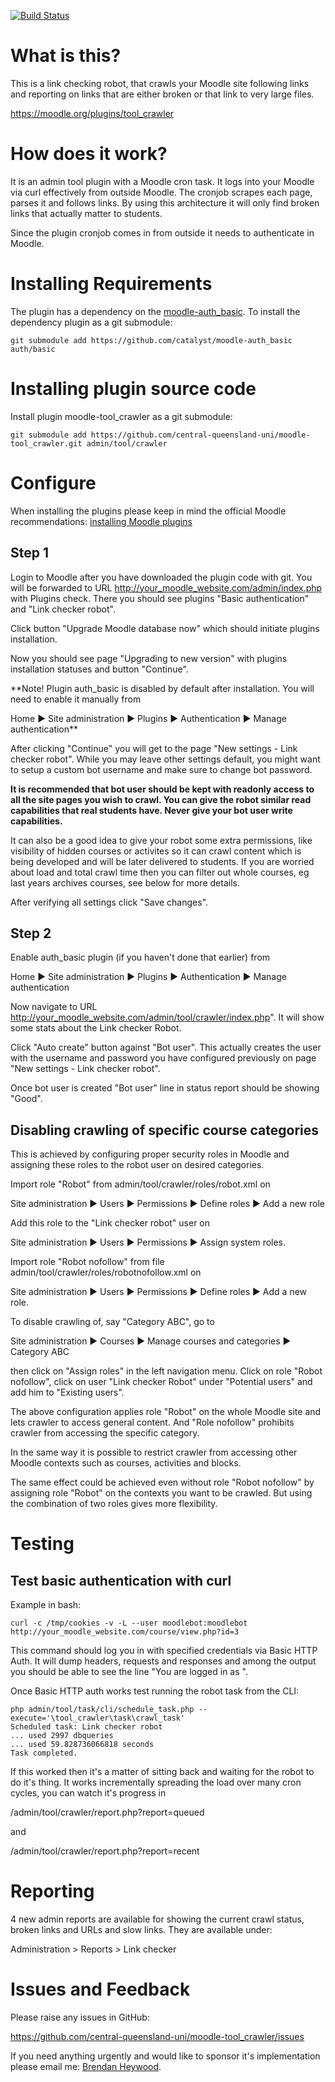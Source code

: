 [![Build Status](https://travis-ci.org/catalyst/moodle-tool_crawler.svg?branch=master)](https://travis-ci.org/catalyst/moodle-tool_crawler)

# What is this?

This is a link checking robot, that crawls your Moodle site following links
and reporting on links that are either broken or that link to very large
files.

https://moodle.org/plugins/tool_crawler

# How does it work?

It is an admin tool plugin with a Moodle cron task. It logs into your Moodle
via curl effectively from outside Moodle. The cronjob scrapes each page,
parses it and follows links. By using this architecture it will only find
broken links that actually matter to students.

Since the plugin cronjob comes in from outside it needs to authenticate in Moodle.

# Installing Requirements

The plugin has a dependency on the [moodle-auth_basic](https://moodle.org/plugins/auth_basic).
To install the dependency plugin as a git submodule:
```
git submodule add https://github.com/catalyst/moodle-auth_basic auth/basic
```

# Installing plugin source code

Install plugin moodle-tool_crawler as a git submodule:
```
git submodule add https://github.com/central-queensland-uni/moodle-tool_crawler.git admin/tool/crawler
```
# Configure

When installing the plugins please keep in mind the official Moodle recommendations: [installing Moodle plugins](https://docs.moodle.org/32/en/Installing_add-ons)

## Step 1

Login to Moodle after you have downloaded the plugin code with git. You will be
forwarded to URL http://your_moodle_website.com/admin/index.php with Plugins check.
There you should see plugins "Basic authentication" and "Link checker robot".

Click button "Upgrade Moodle database now" which should initiate plugins installation.

Now you should see page "Upgrading to new version" with plugins installation
statuses and button "Continue".

**Note! Plugin auth_basic is disabled by default after installation.
You will need to enable it manually from 


Home ► Site administration ► Plugins ► Authentication ► Manage authentication**

After clicking "Continue" you will get to the page "New settings - Link checker robot".
While you may leave other settings default, you might want to setup a custom bot username
and make sure to change bot password.

**It is recommended that bot user should be kept with readonly access to all
the site pages you wish to crawl. You can give the robot similar read
capabilities that real students have. Never give your bot user write capabilities.**

It can also be a good idea to give your robot some extra permissions, like visibility of hidden courses
or activites so it can crawl content which is being developed and will be later delivered to students.
If you are worried about load and total crawl time then you can filter out whole courses, eg last years
archives courses, see below for more details.

After verifying all settings click "Save changes".

## Step 2

Enable auth_basic plugin (if you haven't done that earlier) from

Home ► Site administration ► Plugins ► Authentication ► Manage authentication

Now navigate to URL http://your_moodle_website.com/admin/tool/crawler/index.php".
It will show some stats about the Link checker Robot.

Click "Auto create" button against "Bot user". This actually creates the user
with the username and password you have configured previously on page
"New settings - Link checker robot".

Once bot user is created "Bot user" line in status report should be showing "Good".

## Disabling crawling of specific course categories

This is achieved by configuring proper security roles in Moodle and assigning
these roles to the robot user on desired categories.

Import role "Robot" from admin/tool/crawler/roles/robot.xml on

Site administration ► Users ► Permissions ► Define roles ► Add a new role

Add this role to the "Link checker robot" user on


Site administration ► Users ► Permissions ► Assign system roles.

Import role "Robot nofollow" from file 
admin/tool/crawler/roles/robotnofollow.xml on 


Site administration ► Users ► Permissions ► Define roles ► Add a new role.

To disable crawling of, say "Category ABC", go to


Site administration ► Courses ► Manage courses and categories ► Category ABC

then click on "Assign roles" in the left navigation menu.
Click on role "Robot nofollow", click on user "Link checker Robot"
under "Potential users" and add him to "Existing users".

The above configuration applies role "Robot" on the whole Moodle site
and lets crawler to access general content. And "Role nofollow" prohibits
crawler from accessing the specific category.

In the same way it is possible to restrict crawler from accessing other
Moodle contexts such as courses, activities and blocks.

The same effect could be achieved even without role "Robot nofollow" by
assigning role "Robot" on the contexts you want to be crawled. But
using the combination of two roles gives more flexibility.

# Testing

## Test basic authentication with curl

Example in bash:

```
curl -c /tmp/cookies -v -L --user moodlebot:moodlebot http://your_moodle_website.com/course/view.php?id=3
```

This command should log you in with specified credentials via Basic HTTP Auth.
It will dump headers, requests and responses and among the output you should
be able to see the line "You are logged in as ".

Once Basic HTTP auth works test running the robot task from the CLI:

```
php admin/tool/task/cli/schedule_task.php --execute='\tool_crawler\task\crawl_task'
Scheduled task: Link checker robot
... used 2997 dbqueries
... used 59.828736066818 seconds
Task completed.
```

If this worked then it's a matter of sitting back and waiting for the
robot to do it's thing. It works incrementally spreading the load over many
cron cycles, you can watch it's progress in

/admin/tool/crawler/report.php?report=queued

and

/admin/tool/crawler/report.php?report=recent

# Reporting

4 new admin reports are available for showing the current crawl status, broken
links and URLs and slow links. They are available under:

Administration > Reports > Link checker

# Issues and Feedback

Please raise any issues in GitHub:

https://github.com/central-queensland-uni/moodle-tool_crawler/issues

If you need anything urgently and would like to sponsor it's implementation please
email me: [Brendan Heywood](mailto:brendan@catalyst-au.net).

